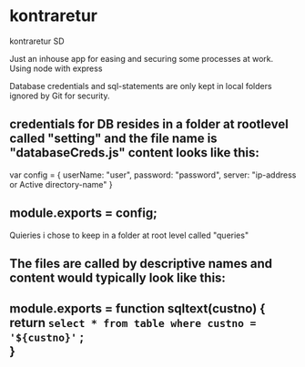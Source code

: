 # kontraretur
kontraretur SD

Just an inhouse app for easing and securing some processes at work.
Using node with express


Database credentials and sql-statements are only kept in local folders ignored by Git for security.

credentials for DB resides in a folder at rootlevel called "setting" and the file name is "databaseCreds.js"
content looks like this:
-------------------------------------------------------------------------------------------------------------
var config = {
    userName: "user",
    password: "password",
    server: "ip-address or Active directory-name"
}

module.exports = config;
-------------------------------------------------------------------------------------------------------------

Quieries i chose to keep in a folder at root level called "queries"

The files are called by descriptive names and content would typically look like this:
-------------------------------------------------------------------------------------------------------------
module.exports = function sqltext(custno) {
    return `
    select * from table
    where custno = '${custno}'
    `
    ;    
}
-------------------------------------------------------------------------------------------------------------
